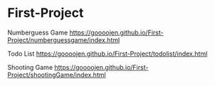 # First-Project


Numberguess Game
https://goooojen.github.io/First-Project/numberguessgame/index.html   

Todo List
https://goooojen.github.io/First-Project/todolist/index.html   

Shooting Game
https://goooojen.github.io/First-Project/shootingGame/index.html   
